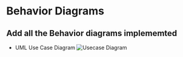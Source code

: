 # Behavior Diagrams

## Add all the Behavior diagrams implememted
* UML Use Case Diagram
![Usecase Diagram](https://github.com/256152/Mini_Project_1_April_2021/blob/a4c4e2a5e89f35afa876fd85179d81c1228a234d/MiniProject_C/2_Architecture/behavior%20Diagrams/Usecasediagram.png)

